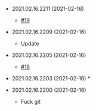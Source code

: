 * 2021.02.16.2211 (2021-02-16)
    * [#19](https://github.com/cicd/19)

* 2021.02.16.2209 (2021-02-16)
    * Update

* 2021.02.16.2205 (2021-02-16)
    * [#18](https://github.com)

* 2021.02.16.2203 (2021-02-16)
    * 

* 2021.02.16.2200 (2021-02-16)
    * Fuck git
